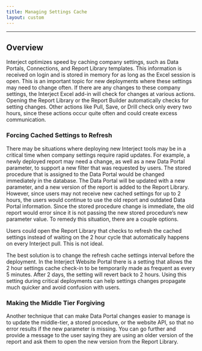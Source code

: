 ```yaml
---
title: Managing Settings Cache
layout: custom
---
```

* * *

##  **Overview**

Interject optimizes speed by caching company settings, such as Data Portals, Connections, and Report Library templates. This information is received on login and is stored in memory for as long as the Excel session is open. This is an important topic for new deployments where these settings may need to change often.  If there are any changes to these company settings, the Interject Excel add-in will check for changes at various actions. Opening the Report Library or the Report Builder automatically checks for setting changes. Other actions like Pull, Save, or Drill check only every two hours, since these actions occur quite often and could create excess communication. 

###  Forcing Cached Settings to Refresh 

There may be situations where deploying new Interject tools may be in a critical time when company settings require rapid updates. For example, a newly deployed report may need a change, as well as a new Data Portal parameter, to support a new filter that was requested by users. The stored procedure that is assigned to the Data Portal would be changed immediately in the database. The Data Portal will be updated with a new parameter, and a new version of the report is added to the Report Library. However, since users may not receive new cached settings for up to 2 hours, the users would continue to use the old report and outdated Data Portal information. Since the stored procedure change is immediate, the old report would error since it is not passing the new stored procedure’s new parameter value.  To remedy this situation, there are a couple options. 

Users could open the Report Library that checks to refresh the cached settings instead of waiting on the 2 hour cycle that automatically happens on every Interject pull. This is not ideal. 

The best solution is to change the refresh cache settings interval before the deployment. In the Interject Website Portal there is a setting that allows the 2 hour settings cache check-in to be temporarily made as frequent as every 5 minutes. After 2 days, the setting will revert back to 2 hours. Using this setting during critical deployments can help settings changes propagate much quicker and avoid confusion with users. 

###  Making the Middle Tier Forgiving 

Another technique that can make Data Portal changes easier to manage is to update the middle-tier, a stored procedure, or the website API, so that no error results if the new parameter is missing. You can go further and provide a message to the user saying they are using an older version of the report and ask them to open the new version from the Report Library. 
